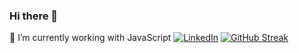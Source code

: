 ### Hi there 👋

<!--
**mudassirijaz786/mudassirijaz786** is a ✨ _special_ ✨ repository because its `README.md` (this file) appears on your GitHub profile.
[![Braydon's GitHub Banner](./assets/GitHubHeader.png)](https://braydoncoyer.dev)

Here are some ideas to get you started:

- 🔭 I’m currently working on ...
- 🌱 I’m currently learning ...
- 👯 I’m looking to collaborate on ...
- 🤔 I’m looking for help with ...
- 💬 Ask me about ...
- 📫 How to reach me: ...
- 😄 Pronouns: ...
- ⚡ Fun fact: ...
-->
🔭 I’m currently working with JavaScript
[![LinkedIn](https://img.shields.io/badge/LinkedIn-blue?style=flat&logo=linkedin&labelColor=orange)](https://www.linkedin.com/in/mudassirijaz786)
[![GitHub Streak](https://github-readme-streak-stats.herokuapp.com/?user=mudassirijaz786)](https://github.com/mudassirijaz786/github-readme-streak-stats)



